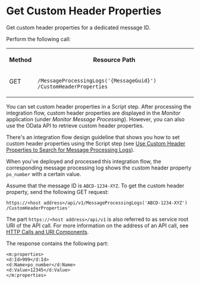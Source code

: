 <!-- loiob90b0b5ffc01491d95edc06bfce00f8d -->

# Get Custom Header Properties

Get custom header properties for a dedicated message ID.



Perform the following call:


<table>
<tr>
<th valign="top">

Method

</th>
<th valign="top">

Resource Path

</th>
</tr>
<tr>
<td valign="top">

GET

</td>
<td valign="top">

`​/MessageProcessingLogs('{MessageGuid}')​/CustomHeaderProperties` 

</td>
</tr>
</table>

You can set custom header properties in a Script step. After processing the integration flow, custom header properties are displayed in the *Monitor* application \(under *Monitor Message Processing*\). However, you can also use the OData API to retrieve custom header properties.

There's an integration flow design guideline that shows you how to set custom header properties using the Script step \(see [Use Custom Header Properties to Search for Message Processing Logs](use-custom-header-properties-to-search-for-message-processing-logs-d4b5839.md)\).

When you've deployed and processed this integration flow, the corresponding message processing log shows the custom header property `po_number` with a certain value.

Assume that the message ID is `ABCD-1234-XYZ`. To get the custom header property, send the following GET request:

`https://<host address>/api/v1/MessageProcessingLogs('ABCD-1234-XYZ')​/CustomHeaderProperties'`

The part `https://<host address>/api/v1` is also referred to as service root URI of the API call. For more information on the address of an API call, see [HTTP Calls and URI Components](http-calls-and-uri-components-ca75e12.md).

The response contains the following part:

```
<m:properties>
<d:Id>999</d:Id>
<d:Name>po_number</d:Name>
<d:Value>12345</d:Value>
</m:properties>
```

